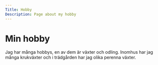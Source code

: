 ```yaml
---
Title: Hobby
Description: Page about my hobby
---
```


Min hobby
==================

Jag har många hobbys, en av dem är växter och odling. Inomhus har jag många krukväxter och i trädgården har jag olika perenna växter. 
